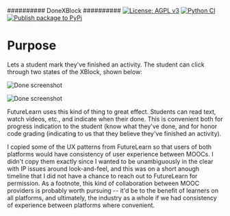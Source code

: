 ##########
DoneXBlock
##########
[![License: AGPL v3](https://img.shields.io/badge/License-AGPL_v3-blue.svg)](https://www.gnu.org/licenses/agpl-3.0)
[![Python CI](https://github.com/openedx/DoneXBlock/actions/workflows/ci.yml/badge.svg)](https://github.com/openedx/DoneXBlock/actions/workflows/ci.yml)
[![Publish package to PyPi](https://github.com/openedx/DoneXBlock/actions/workflows/pypi-release.yml/badge.svg)](https://github.com/openedx/DoneXBlock/actions/workflows/pypi-release.yml)

Purpose
=======

Lets a student mark they've finished an activity. The student can
click through two states of the XBlock, shown below:

![Done screenshot](completionxblock_mark.png)

![Done screenshot](completionxblock_undo.png)

FutureLearn uses this kind of thing to great effect. Students can read
text, watch videos, etc., and indicate when their done. This is
convenient both for progress indication to the student (know what
they've done, and for honor code grading (indicating to us that they
believe they've finished an activity).

I copied some of the UX patterns from FutureLearn so that users of
both platforms would have consistency of user experience between
MOOCs. I didn't copy them exactly since I wanted to be unambiguously 
in the clear with IP issues around look-and-feel, and this was on a short
anough timeline that I did not have a chance to reach out to
FutureLearn for permission. As a footnote, this kind of collaboration
between MOOC providers is probably worth pursuing -- it'd be to the
benefit of learners on all platforms, and ultimately, the industry as
a whole if we had consistency of experience between platforms where
convenient.
